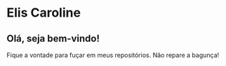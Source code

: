 # Elis Caroline 

## Olá, seja bem-vindo!

Fique a vontade para fuçar em meus repositórios. Não repare a bagunça!